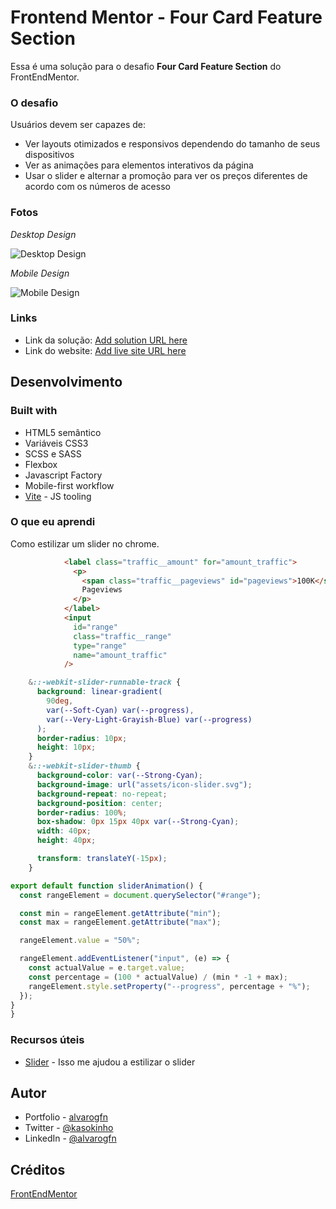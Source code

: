 # Frontend Mentor - Four Card Feature Section

Essa é uma solução para o desafio **Four Card Feature Section** do FrontEndMentor.


### O desafio

Usuários devem ser capazes de:

- Ver layouts otimizados e responsivos dependendo do tamanho de seus dispositivos
- Ver as animações para elementos interativos da página
- Usar o slider e alternar a promoção para ver os preços diferentes de acordo com os números de acesso

### Fotos

*Desktop Design*

![Desktop Design](https://imgur.com/aJcAxkd.png)

*Mobile Design*

![Mobile Design](https://imgur.com/OpVcGEk.png)


### Links

- Link da solução: [Add solution URL here](https://github.com/alvarogfn/landing-pages/tree/interactive-pricing-component)
- Link do website: [Add live site URL here](https://interactive-pricing-component-alvarogfn.netlify.app/)

## Desenvolvimento

### Built with

- HTML5 semântico 
- Variáveis CSS3
- SCSS e SASS
- Flexbox
- Javascript Factory
- Mobile-first workflow
- [Vite](https://vitejs.dev/) - JS tooling


### O que eu aprendi

Como estilizar um slider no chrome.

```html
            <label class="traffic__amount" for="amount_traffic">
              <p>
                <span class="traffic__pageviews" id="pageviews">100K</span>
                Pageviews
              </p>
            </label>
            <input
              id="range"
              class="traffic__range"
              type="range"
              name="amount_traffic"
            />
```
```css
    &::-webkit-slider-runnable-track {
      background: linear-gradient(
        90deg,
        var(--Soft-Cyan) var(--progress),
        var(--Very-Light-Grayish-Blue) var(--progress)
      );
      border-radius: 10px;
      height: 10px;
    }
    &::-webkit-slider-thumb {
      background-color: var(--Strong-Cyan);
      background-image: url("assets/icon-slider.svg");
      background-repeat: no-repeat;
      background-position: center;
      border-radius: 100%;
      box-shadow: 0px 15px 40px var(--Strong-Cyan);
      width: 40px;
      height: 40px;

      transform: translateY(-15px);
    }
```
```js
export default function sliderAnimation() {
  const rangeElement = document.querySelector("#range");

  const min = rangeElement.getAttribute("min");
  const max = rangeElement.getAttribute("max");

  rangeElement.value = "50%";

  rangeElement.addEventListener("input", (e) => {
    const actualValue = e.target.value;
    const percentage = (100 * actualValue) / (min * -1 + max);
    rangeElement.style.setProperty("--progress", percentage + "%");
  });
}
}
```

### Recursos úteis

- [Slider](https://www.devmedia.com.br/como-criar-um-slider-com-css-e-html/37787) - Isso me ajudou a estilizar o slider

## Autor

- Portfolio - [alvarogfn](https://alvarogfn.tech)
- Twitter - [@kasokinho](https://www.twitter.com/kasokinho)
- LinkedIn - [@alvarogfn](https://www.linkedin.com/in/alvarogfn)


## Créditos
[FrontEndMentor](https://www.frontendmentor.io/challenges/social-proof-section-6e0qTv_bA)
